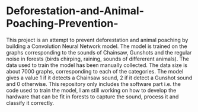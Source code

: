 # Deforestation-and-Animal-Poaching-Prevention-
This project is an attempt to prevent deforestation and animal poaching by building a Convolution Neural Network model. The model is trained on the graphs corresponding to the sounds of Chainsaw, Gunshots and the regular noise in forests (birds chirping, raining, sounds of differerent animals). The data used to train the model has been manually collected. The data size is about 7000 graphs, corresponding to each of the categories.
The model gives a value 1 if it detects a Chainsaw sound, 2 if it detect a Gunshot sound and 0 otherwise. 
This repository only includes the software part i.e. the code used to train the model, I am still working on how to develop the hardware that can be fit in forests to capture the sound, process it and classify it correctly. 
